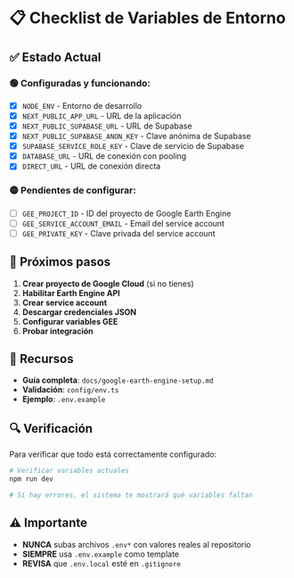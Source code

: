 # 📋 Checklist de Variables de Entorno

## ✅ Estado Actual

### 🟢 Configuradas y funcionando:
- [x] `NODE_ENV` - Entorno de desarrollo
- [x] `NEXT_PUBLIC_APP_URL` - URL de la aplicación
- [x] `NEXT_PUBLIC_SUPABASE_URL` - URL de Supabase
- [x] `NEXT_PUBLIC_SUPABASE_ANON_KEY` - Clave anónima de Supabase
- [x] `SUPABASE_SERVICE_ROLE_KEY` - Clave de servicio de Supabase
- [x] `DATABASE_URL` - URL de conexión con pooling
- [x] `DIRECT_URL` - URL de conexión directa

### 🟡 Pendientes de configurar:
- [ ] `GEE_PROJECT_ID` - ID del proyecto de Google Earth Engine
- [ ] `GEE_SERVICE_ACCOUNT_EMAIL` - Email del service account
- [ ] `GEE_PRIVATE_KEY` - Clave privada del service account

## 📝 Próximos pasos

1. **Crear proyecto de Google Cloud** (si no tienes)
2. **Habilitar Earth Engine API**
3. **Crear service account**
4. **Descargar credenciales JSON**
5. **Configurar variables GEE**
6. **Probar integración**

## 📖 Recursos

- **Guía completa**: `docs/google-earth-engine-setup.md`
- **Validación**: `config/env.ts`
- **Ejemplo**: `.env.example`

## 🔍 Verificación

Para verificar que todo está correctamente configurado:

```bash
# Verificar variables actuales
npm run dev

# Si hay errores, el sistema te mostrará qué variables faltan
```

## ⚠️ Importante

- **NUNCA** subas archivos `.env*` con valores reales al repositorio
- **SIEMPRE** usa `.env.example` como template
- **REVISA** que `.env.local` esté en `.gitignore`